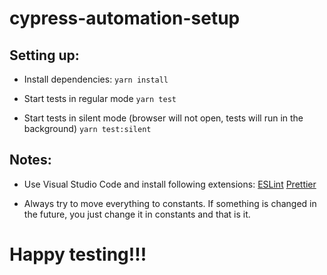 # cypress-automation-setup

## Setting up:

- Install dependencies:
  `yarn install`

- Start tests in regular mode
  `yarn test`

- Start tests in silent mode (browser will not open, tests will run in the background)
  `yarn test:silent`

## Notes:

- Use Visual Studio Code and install following extensions:
  [ESLint](https://marketplace.visualstudio.com/items?itemName=dbaeumer.vscode-eslint)
  [Prettier](https://marketplace.visualstudio.com/items?itemName=esbenp.prettier-vscode)

- Always try to move everything to constants. If something is changed in the future, you just change it in constants and that is it.

# Happy testing!!!
